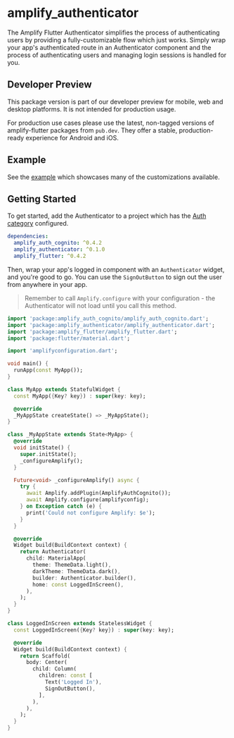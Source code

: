 # amplify_authenticator

The Amplify Flutter Authenticator simplifies the process of authenticating users by providing a fully-customizable flow which just works. Simply wrap your app's authenticated route in an Authenticator component and the process of authenticating users and managing login sessions is handled for you.

## Developer Preview

This package version is part of our developer preview for mobile, web and desktop platforms. It is not intended for production usage. 

For production use cases please use the latest, non-tagged versions of amplify-flutter packages from `pub.dev`. They offer a stable, production-ready experience for Android and iOS.

## Example

See the [example](https://github.com/aws-amplify/amplify-flutter/tree/release-candidate/packages/amplify_authenticator/example) which showcases many of the customizations available.

## Getting Started

To get started, add the Authenticator to a project which has the [Auth category](https://docs.amplify.aws/lib/auth/getting-started/q/platform/flutter/) configured.

```yaml
dependencies:
  amplify_auth_cognito: ^0.4.2
  amplify_authenticator: ^0.1.0
  amplify_flutter: ^0.4.2
```

Then, wrap your app's logged in component with an `Authenticator` widget, and you're good to go. You can use the `SignOutButton` to sign out the user from anywhere in your app.

> Remember to call `Amplify.configure` with your configuration - the Authenticator will not load until you call this method.

```dart
import 'package:amplify_auth_cognito/amplify_auth_cognito.dart';
import 'package:amplify_authenticator/amplify_authenticator.dart';
import 'package:amplify_flutter/amplify_flutter.dart';
import 'package:flutter/material.dart';

import 'amplifyconfiguration.dart';

void main() {
  runApp(const MyApp());
}

class MyApp extends StatefulWidget {
  const MyApp({Key? key}) : super(key: key);

  @override
  _MyAppState createState() => _MyAppState();
}

class _MyAppState extends State<MyApp> {
  @override
  void initState() {
    super.initState();
    _configureAmplify();
  }

  Future<void> _configureAmplify() async {
    try {
      await Amplify.addPlugin(AmplifyAuthCognito());
      await Amplify.configure(amplifyconfig);
    } on Exception catch (e) {
      print('Could not configure Amplify: $e');
    }
  }

  @override
  Widget build(BuildContext context) {
    return Authenticator(
      child: MaterialApp(
        theme: ThemeData.light(),
        darkTheme: ThemeData.dark(),
        builder: Authenticator.builder(),
        home: const LoggedInScreen(),
      ),
    );
  }
}

class LoggedInScreen extends StatelessWidget {
  const LoggedInScreen({Key? key}) : super(key: key);

  @override
  Widget build(BuildContext context) {
    return Scaffold(
      body: Center(
        child: Column(
          children: const [
            Text('Logged In'),
            SignOutButton(),
          ],
        ),
      ),
    );
  }
}
```
